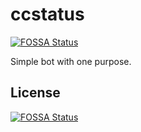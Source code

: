 # ccstatus
[![FOSSA Status](https://app.fossa.io/api/projects/git%2Bgithub.com%2Fpoweredbypower%2Fccstatus.svg?type=shield)](https://app.fossa.io/projects/git%2Bgithub.com%2Fpoweredbypower%2Fccstatus?ref=badge_shield)

Simple bot with one purpose.


## License
[![FOSSA Status](https://app.fossa.io/api/projects/git%2Bgithub.com%2Fpoweredbypower%2Fccstatus.svg?type=large)](https://app.fossa.io/projects/git%2Bgithub.com%2Fpoweredbypower%2Fccstatus?ref=badge_large)